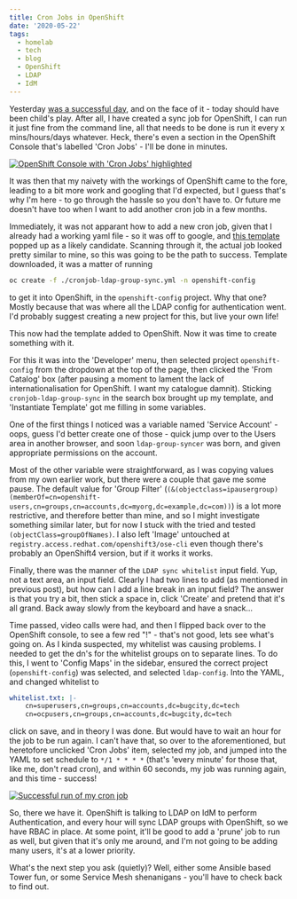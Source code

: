 ```yaml
---
title: Cron Jobs in OpenShift
date: '2020-05-22'
tags:
  - homelab
  - tech
  - blog
  - OpenShift
  - LDAP
  - IdM
---
```

Yesterday [was a successful day](/posts/ldap-on-openshift), and on the face of it - today should have been child's play. After all, I have created a sync job for OpenShift, I can run it just fine from the command line, all that needs to be done is run it every x mins/hours/days whatever. Heck, there's even a section in the OpenShift Console that's labelled 'Cron Jobs' - I'll be done in minutes.

[![OpenShift Console with 'Cron Jobs' highlighted](/images/CRON-JOBS.png "Look, it's a section labelled 'Cron Jobs' - this is going to be a piece of cake...")](/images/CRON-JOBS.png)

It was then that my naivety with the workings of OpenShift came to the fore, leading to a bit more work and googling that I'd expected, but I guess that's why I'm here - to go through the hassle so you don't have to. Or future me doesn't have too when I want to add another cron job in a few months.

Immediately, it was not apparant how to add a new cron job, given that I already had a working yaml file - so it was off to google, and [this template](https://github.com/redhat-cop/openshift-management/blob/master/jobs/cronjob-ldap-group-sync.yml) popped up as a likely candidate. Scanning through it, the actual job looked pretty similar to mine, so this was going to be the path to success. Template downloaded, it was a matter of running

```bash
oc create -f ./cronjob-ldap-group-sync.yml -n openshift-config
```

to get it into OpenShift, in the `openshift-config` project. Why that one? Mostly because that was where all the LDAP config for authentication went. I'd probably suggest creating a new project for this, but live your own life!

This now had the template added to OpenShift. Now it was time to create something with it.

For this it was into the 'Developer' menu, then selected project `openshift-config` from the dropdown at the top of the page, then clicked the 'From Catalog' box (after pausing a moment to lament the lack of internationalisation for OpenShift. I want my catalogue damnit). Sticking `cronjob-ldap-group-sync` in the search box brought up my template, and 'Instantiate Template' got me filling in some variables.

One of the first things I noticed was a variable named 'Service Account' - oops, guess I'd better create one of those - quick jump over to the Users area in another browser, and soon `ldap-group-syncer` was born, and given appropriate permissions on the account.

Most of the other variable were straightforward, as I was copying values from my own earlier work, but there were a couple that gave me some pause. The default value for 'Group Filter' (`(&(objectclass=ipausergroup)(memberOf=cn=openshift-users,cn=groups,cn=accounts,dc=myorg,dc=example,dc=com))`) is a lot more restrictive, and therefore better than mine, and so I might investigate something similar later, but for now I stuck with the tried and tested `(objectClass=groupOfNames)`. I also left 'Image' untouched at `registry.access.redhat.com/openshift3/ose-cli` even though there's probably an OpenShift4 version, but if it works it works. 

Finally, there was the manner of the `LDAP sync whitelist` input field. Yup, not a text area, an input field. Clearly I had two lines to add (as mentioned in previous post), but how can I add a line break in an input field? The answer is that you try a bit, then stick a space in, click 'Create' and pretend that it's all grand. Back away slowly from the keyboard and have a snack...

Time passed, video calls were had, and then I flipped back over to the OpenShift console, to see a few red "!" - that's not good, lets see what's going on. As I kinda suspected, my whitelist was causing problems. I needed to get the dn's for the whitelist groups on to separate lines. To do this, I went to 'Config Maps' in the sidebar, ensured the correct project (`openshift-config`) was selected, and selected `ldap-config`. Into the YAML, and changed whitelist to

```yaml
whitelist.txt: |-
    cn=superusers,cn=groups,cn=accounts,dc=bugcity,dc=tech
    cn=ocpusers,cn=groups,cn=accounts,dc=bugcity,dc=tech
```

click on save, and in theory I was done. But would have to wait an hour for the job to be run again. I can't have that, so over to the aforementioned, but heretofore unclicked 'Cron Jobs' item, selected my job, and jumped into the YAML to set schedule to `*/1 * * * *` (that's 'every minute' for those that, like me, don't read cron), and within 60 seconds, my job was running again, and this time - success!

[![Successful run of my cron job](/images/complete.png "Job's a good 'un")](/images/complete.png)

So, there we have it. OpenShift is talking to LDAP on IdM to perform Authentication, and every hour will sync LDAP groups with OpenShift, so we have RBAC in place. At some point, it'll be good to add a 'prune' job to run as well, but given that it's only me around, and I'm not going to be adding many users, it's at a lower priority.

What's the next step you ask (quietly)? Well, either some Ansible based Tower fun, or some Service Mesh shenanigans - you'll have to check back to find out.
